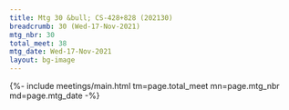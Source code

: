 ```yaml
---
title: Mtg 30 &bull; CS-428+828 (202130)
breadcrumb: 30 (Wed-17-Nov-2021)
mtg_nbr: 30
total_meet: 38
mtg_date: Wed-17-Nov-2021
layout: bg-image
---
```


{%- include meetings/main.html
    tm=page.total_meet
    mn=page.mtg_nbr
    md=page.mtg_date
-%}
